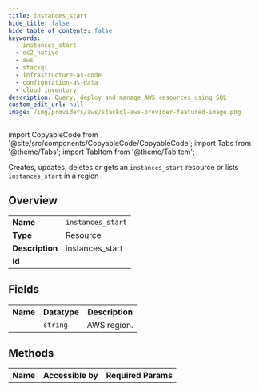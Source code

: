 ```yaml
---
title: instances_start
hide_title: false
hide_table_of_contents: false
keywords:
  - instances_start
  - ec2_native
  - aws
  - stackql
  - infrastructure-as-code
  - configuration-as-data
  - cloud inventory
description: Query, deploy and manage AWS resources using SQL
custom_edit_url: null
image: /img/providers/aws/stackql-aws-provider-featured-image.png
---
```


import CopyableCode from '@site/src/components/CopyableCode/CopyableCode';
import Tabs from '@theme/Tabs';
import TabItem from '@theme/TabItem';

Creates, updates, deletes or gets an <code>instances_start</code> resource or lists <code>instances_start</code> in a region

## Overview
<table><tbody>
<tr><td><b>Name</b></td><td><code>instances_start</code></td></tr>
<tr><td><b>Type</b></td><td>Resource</td></tr>
<tr><td><b>Description</b></td><td>instances_start</td></tr>
<tr><td><b>Id</b></td><td><CopyableCode code="aws.ec2_native.instances_start" /></td></tr>
</tbody></table>

## Fields
<table><tbody><tr><th>Name</th><th>Datatype</th><th>Description</th></tr><tr><td><CopyableCode code="region" /></td><td><code>string</code></td><td>AWS region.</td></tr>
</tbody></table>

## Methods

<table><tbody>
  <tr>
    <th>Name</th>
    <th>Accessible by</th>
    <th>Required Params</th>
  </tr>
</tbody></table>






